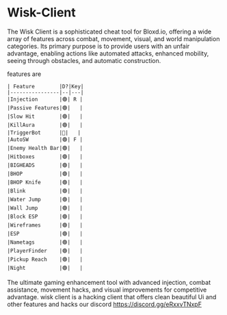 # Wisk-Client
The Wisk Client is a sophisticated cheat tool for Bloxd.io, offering a wide array of features across combat, movement, visual, and world manipulation categories. Its primary purpose is to provide users with an unfair advantage, enabling actions like automated attacks, enhanced mobility, seeing through obstacles, and automatic construction.

features  are
```
| Feature        |D?|Key|
|----------------|--|---|
|Injection       |🟢| R |
|Passive Features|🟢|   |
|Slow Hit        |🟢|   |
|KillAura        |🟢|   |
|TriggerBot      |🔴|   |
|AutoSW          |🟢| F |
|Enemy Health Bar|🟢|   |
|Hitboxes        |🟢|   |
|BIGHEADS        |🟢|   |
|BHOP            |🟢|   |
|BHOP Knife      |🟢|   |
|Blink           |🟢|   |
|Water Jump      |🟢|   |
|Wall Jump       |🟢|   |
|Block ESP       |🟢|   |
|Wireframes      |🟢|   |
|ESP             |🟢|   |
|Nametags        |🟢|   |
|PlayerFinder    |🟢|   |
|Pickup Reach    |🟢|   |
|Night           |🟢|   |
```
The ultimate gaming enhancement tool with advanced injection, combat assistance, movement hacks, and visual improvements for competitive advantage.
 wisk client is a hacking client that offers  clean beautiful  Ui and other features and hacks 
 our discord https://discord.gg/eRxxvTNxpF
